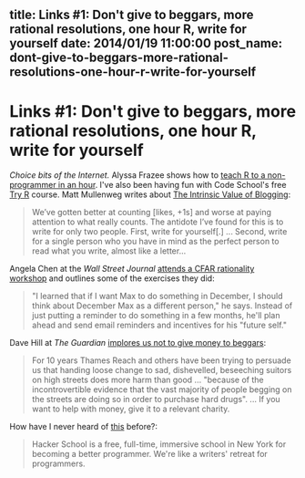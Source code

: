 title: Links #1: Don't give to beggars, more rational resolutions, one hour R, write for yourself
date: 2014/01/19 11:00:00
post_name: dont-give-to-beggars-more-rational-resolutions-one-hour-r-write-for-yourself
---
# Links #1: Don't give to beggars, more rational resolutions, one hour R, write for yourself

_Choice bits of the Internet._ Alyssa Frazee shows how to [teach R to a non-programmer in an hour](http://alyssafrazee.com/introducing-R.html). I've also been having fun with Code School's free [Try R](http://tryr.codeschool.com/) course. Matt Mullenweg writes about [The Intrinsic Value of Blogging](http://ma.tt/2014/01/intrinsic-blogging/): 

> We’ve gotten better at counting [likes, +1s] and worse at paying attention to what really counts. The antidote I’ve found for this is to write for only two people. First, write for yourself[.] ... Second, write for a single person who you have in mind as the perfect person to read what you write, almost like a letter...

Angela Chen at the _Wall Street Journal_ [attends a CFAR rationality workshop](http://online.wsj.com/news/articles/SB10001424052702303453004579290510733740616) and outlines some of the exercises they did: 

> "I learned that if I want Max to do something in December, I should think about December Max as a different person," he says. Instead of just putting a reminder to do something in a few months, he'll plan ahead and send email reminders and incentives for his "future self."

Dave Hill at _The Guardian_ [implores us not to give money to beggars](http://www.theguardian.com/commentisfree/2013/dec/06/dont-give-money-beggars-help-them): 

> For 10 years Thames Reach and others have been trying to persuade us that handing loose change to sad, dishevelled, beseeching suitors on high streets does more harm than good ... "because of the incontrovertible evidence that the vast majority of people begging on the streets are doing so in order to purchase hard drugs". ... If you want to help with money, give it to a relevant charity.

How have I never heard of [this](https://www.hackerschool.com/about) before?: 

> Hacker School is a free, full-time, immersive school in New York for becoming a better programmer. We're like a writers' retreat for programmers.
